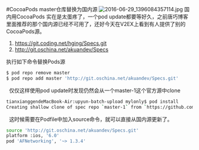 #CocoaPods master仓库替换为国内源
![2016-06-29_1396084357114.jpg](https://pic.mylonly.com/2016-06-29_1396084357114.jpg)
国内用CocoaPods 实在是太蛋疼了，一个pod update都要等好久，之前唐巧博客里面推荐的那个国内源已经不可用了，还好今天在V2EX上看到有人提供了别的CocoaPods源。

1. https://git.coding.net/hging/Specs.git
2. http://git.oschina.net/akuandev/Specs

执行如下命令替换Pods源

``` Bash Shell
$ pod repo remove master
$ pod repo add master 'http://git.oschina.net/akuandev/Specs.git' 
```
 
仅仅这样使用pod update时发现仍然会从一个master-1这个官方源中clone

``` Bash Shell
tianxianggendeMacBook-Air:upyun-batch-upload mylonly$ pod install
Creating shallow clone of spec repo `master-1` from `https://github.com/CocoaPods/Specs.git`
```
 
这时候需要在Podfile中加入source命令，就可以直接从国内源更新了。

``` Bash Shell
source 'http://git.oschina.net/akuandev/Specs.git'
platform :ios, '6.0'
pod 'AFNetworking', '~> 1.3.4'
```

